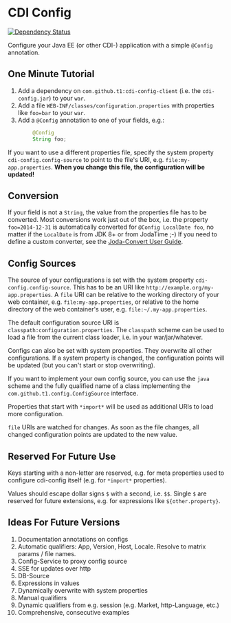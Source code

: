 # CDI Config

[![Dependency Status](https://www.versioneye.com/user/projects/53f72f0ae09da337bc0003bd/badge.svg?style=flat)](https://www.versioneye.com/user/projects/53f72f0ae09da337bc0003bd)

Configure your Java EE (or other CDI-) application with a simple `@Config` annotation.

## One Minute Tutorial

1. Add a dependency on `com.github.t1:cdi-config-client` (i.e. the `cdi-config.jar`) to your `war`.
1. Add a file `WEB-INF/classes/configuration.properties` with properties like `foo=bar` to your `war`.
1. Add a `@Config` annotation to one of your fields, e.g.:

```java
        @Config
        String foo;
```

If you want to use a different properties file, specify the system property `cdi-config.config-source` to point to the file's URI, e.g. `file:my-app.properties`. __When you change this file, the configuration will be updated!__

## Conversion

If your field is not a `String`, the value from the properties file has to be converted. Most conversions work just out of the box, i.e. the property `foo=2014-12-31` is automatically converted for `@Config LocalDate foo`, no matter if the `LocalDate` is from JDK 8+ or from JodaTime ;-) If you need to define a custom converter, see the [Joda-Convert User Guide](http://www.joda.org/joda-convert/userguide.html).

## Config Sources

The source of your configurations is set with the system property `cdi-config.config-source`. This has to be an URI like `http://example.org/my-app.properties`. A `file` URI can be relative to the working directory of your web container, e.g. `file:my-app.properties`, or relative to the home directory of the web container's user, e.g. `file:~/.my-app.properties`.

The default configuration source URI is `classpath:configuration.properties`. The `classpath` scheme can be used to load a file from the current class loader, i.e. in your war/jar/whatever.

Configs can also be set with system properties. They overwrite all other configurations. If a system property is changed, the configuration points will be updated (but you can't start or stop overwriting).

If you want to implement your own config source, you can use the `java` scheme and the fully qualified name of a class implementing the `com.github.t1.config.ConfigSource` interface.

Properties that start with `*import*` will be used as additional URIs to load more configuration.

`file` URIs are watched for changes. As soon as the file changes, all changed configuration points are updated to the new value.

## Reserved For Future Use

Keys starting with a non-letter are reserved, e.g. for meta properties used to configure cdi-config itself (e.g. for `*import*` properties).

Values should escape dollar signs `$` with a second, i.e. `$$`. Single `$` are reserved for future extensions, e.g. for expressions like `${other.property}`.

## Ideas For Future Versions

1. Documentation annotations on configs
1. Automatic qualifiers: App, Version, Host, Locale. Resolve to matrix params / file names.
1. Config-Service to proxy config source
1. SSE for updates over http
1. DB-Source
1. Expressions in values
1. Dynamically overwrite with system properties
1. Manual qualifiers
1. Dynamic qualifiers from e.g. session (e.g. Market, http-Language, etc.)
1. Comprehensive, consecutive examples
